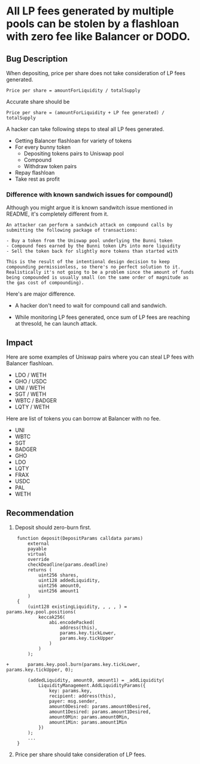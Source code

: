 # All LP fees generated by multiple pools can be stolen by a flashloan with zero fee like Balancer or DODO.

## Bug Description
When depositing, price per share does not take consideration of LP fees generated.

```solidity
Price per share = amountForLiquidity / totalSupply
```

Accurate share should be 
```solidity
Price per share = (amountForLiquidity + LP fee generated) / totalSupply
```

A hacker can take following steps to steal all LP fees generated.

- Getting Balancer flashloan for variety of tokens
- For every bunny token
    - Depositing tokens pairs to Uniswap pool
    - Compound
    - Withdraw token pairs
- Repay flashloan
- Take rest as profit

### Difference with known sandwich issues for compound()
Although you might argue it is known sandwitch issue mentioned in README, it's completely different from it.
```
An attacker can perform a sandwich attack on compound calls by submitting the following package of transactions:

- Buy a token from the Uniswap pool underlying the Bunni token
- Compound fees earned by the Bunni token LPs into more liquidity
- Sell the token back for slightly more tokens than started with

This is the result of the intentional design decision to keep compounding permissionless, so there's no perfect solution to it. Realistically it's not going to be a problem since the amount of funds being compounded is usually small (on the same order of magnitude as the gas cost of compounding).
```

Here's are major difference.
- A hacker don't need to wait for compound call and sandwich.

- While monitoring LP fees generated, once sum of LP fees are reaching at thresold, he can launch attack.



## Impact
Here are some examples of Uniswap pairs where you can steal LP fees with Balancer flashloan.
- LDO / WETH
- GHO / USDC
- UNI / WETH
- SGT / WETH
- WBTC / BADGER
- LQTY / WETH

Here are list of tokens you can borrow at Balancer with no fee.
- UNI
- WBTC
- SGT
- BADGER
- GHO
- LDO
- LQTY
- FRAX
- USDC
- PAL
- WETH

## Recommendation

1) Deposit should zero-burn first.

```solidity
    function deposit(DepositParams calldata params)
        external
        payable
        virtual
        override
        checkDeadline(params.deadline)
        returns (
            uint256 shares,
            uint128 addedLiquidity,
            uint256 amount0,
            uint256 amount1
        )
    {
        (uint128 existingLiquidity, , , , ) = params.key.pool.positions(
            keccak256(
                abi.encodePacked(
                    address(this),
                    params.key.tickLower,
                    params.key.tickUpper
                )
            )
        );

+       params.key.pool.burn(params.key.tickLower, params.key.tickUpper, 0);

        (addedLiquidity, amount0, amount1) = _addLiquidity(
            LiquidityManagement.AddLiquidityParams({
                key: params.key,
                recipient: address(this),
                payer: msg.sender,
                amount0Desired: params.amount0Desired,
                amount1Desired: params.amount1Desired,
                amount0Min: params.amount0Min,
                amount1Min: params.amount1Min
            })
        );
        ...
    }
```
2) Price per share should take consideration of LP fees.

```solidity
```